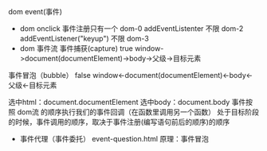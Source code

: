 dom event(事件)
- dom
onclick 事件注册只有一个 dom-0
addEventListenter 不限  dom-2
addEventListener("keyup") 不限 dom-3
- dom 事件流
事件捕获(capture)
true
window->document(documentElement)->body->父级->目标元素

事件冒泡（bubble）
false
window<-document(documentElement)<-body<-父级<-目标元素

选中html：document.documentElement
选中body：document.body
事件按照 dom流 的顺序执行我们的事件回调（在函数里调用另一个函数）
处于目标阶段的时候，事件调用的顺序，取决于事件注册(编写语句前后的顺序)的顺序
- 事件代理（事件委托）
event-question.html
原理：事件冒泡